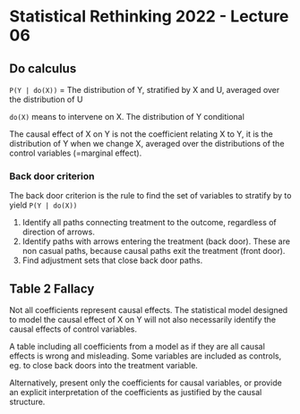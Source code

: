 # Statistical Rethinking 2022 - Lecture 06

## Do calculus

`P(Y | do(X))` = 
The distribution of Y, stratified by X and U, averaged over the distribution of U

`do(X)` means to intervene on X. The distribution of Y conditional 


The causal effect of X on Y is not the coefficient relating X to Y, it is the distribution of Y when we change X, averaged over the distributions of the control variables (=marginal effect). 


### Back door criterion

The back door criterion is the rule to find the set of variables to stratify by to yield `P(Y | do(X))`

1. Identify all paths connecting treatment to the outcome, regardless of direction of arrows. 
2. Identify paths with arrows entering the treatment (back door). These are non casual paths, because causal paths exit the treatment (front door). 
3. Find adjustment sets that close back door paths. 

## Table 2 Fallacy

Not all coefficients represent causal effects. The statistical model designed to model the causal effect of X on Y will not also necessarily identify the causal effects of control variables. 

A table including all coefficients from a model as if they are all causal effects is wrong and misleading. Some variables are included as controls, eg. to close back doors into the treatment variable. 

Alternatively, present only the coefficients for causal variables, or provide an explicit interpretation of the coefficients as justified by the causal structure. 